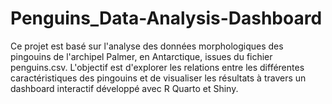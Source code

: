 # Penguins_Data-Analysis-Dashboard
Ce projet est basé sur l'analyse des données morphologiques des pingouins de l'archipel Palmer, en Antarctique, issues du fichier penguins.csv. L'objectif est d'explorer les relations entre les différentes caractéristiques des pingouins et de visualiser les résultats à travers un dashboard interactif développé avec R Quarto et Shiny.
